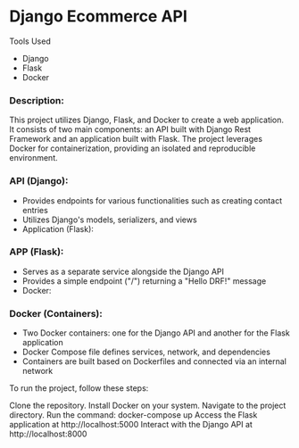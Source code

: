 # Django Ecommerce API

Tools Used
* Django
* Flask
* Docker

### Description: 

This project utilizes Django, Flask, and Docker to create a web application. It consists of two main components: an API built with Django Rest Framework and an application built with Flask. The project leverages Docker for containerization, providing an isolated and reproducible environment.

### API (Django):

* Provides endpoints for various functionalities such as creating contact entries
* Utilizes Django's models, serializers, and views
* Application (Flask):

### APP (Flask):

* Serves as a separate service alongside the Django API
* Provides a simple endpoint ("/") returning a "Hello DRF!" message
* Docker:

### Docker (Containers):
* Two Docker containers: one for the Django API and another for the Flask application
* Docker Compose file defines services, network, and dependencies
* Containers are built based on Dockerfiles and connected via an internal network

To run the project, follow these steps:

Clone the repository.
Install Docker on your system.
Navigate to the project directory.
Run the command: docker-compose up
Access the Flask application at http://localhost:5000
Interact with the Django API at http://localhost:8000

